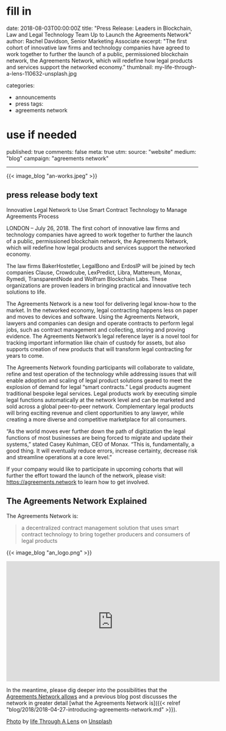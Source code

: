 
# fill in
date:      2018-08-03T00:00:00Z
title:     "Press Release: Leaders in Blockchain, Law and Legal Technology Team Up to Launch the Agreements Network"
author: Rachel Davidson, Senior Marketing Associate
excerpt:   "The first cohort of innovative law firms and technology companies have agreed to work together to further the launch of a public, permissioned blockchain network, the Agreements Network, which will redefine how legal products and services support the networked economy."
thumbnail: my-life-through-a-lens-110632-unsplash.jpg

categories:
  - announcements
  - press
tags:
  - agreements network

# use if needed
published: true
comments:  false
meta:      true
utm:
  source: "website"
  medium: "blog"
  campaign: "agreements network"

---

{{< image_blog "an-works.jpeg" >}}

## press release body text

Innovative Legal Network to Use Smart Contract Technology to Manage Agreements Process

LONDON – July 26, 2018.​ ​The first cohort of innovative law firms and technology companies have agreed to work together to further the launch of a public, permissioned blockchain network, the Agreements Network, which will redefine how legal products and services support the networked economy.  

The law firms BakerHostetler, LegalBono and ErdosIP will be joined by tech companies Clause, Crowdcube, LexPredict, Libra, Mattereum, Monax, Rymedi, TransparentNode and Wolfram Blockchain Labs. These organizations are proven leaders in bringing practical and innovative tech solutions to life.

The Agreements Network is a new tool for delivering legal know-how to the market. In the networked economy, legal contracting happens less on paper and moves to devices and software. Using the Agreements Network, lawyers and companies can design and operate contracts to perform legal jobs, such as contract management and collecting, storing and proving evidence. The Agreements Network’s legal reference layer is a novel tool for tracking important information like chain of custody for assets, but also supports creation of new products that will transform legal contracting for years to come.

The Agreements Network founding participants will collaborate to validate, refine and test operation of the technology while addressing issues that will enable adoption and scaling of legal product solutions geared to meet the explosion of demand for legal “smart contracts.” Legal products augment traditional bespoke legal services. Legal products work by executing simple legal functions automatically at the network level and can be marketed and sold across a global peer-to-peer network. Complementary legal products will bring exciting revenue and client opportunities to any lawyer, while creating a more diverse and competitive marketplace for all consumers.

“As the world moves ever further down the path of digitization the legal functions of most businesses are being forced to migrate and update their systems,” stated Casey Kuhlman, CEO of Monax.​ “This is, fundamentally, a good thing. It will eventually reduce errors, increase certainty, decrease risk and streamline operations at a core level.”

If your company would like to participate in upcoming cohorts that will further the effort toward the launch of the network, please visit: https://agreements.network to learn how to get involved.


## The Agreements Network Explained

The Agreements Network is:

> a decentralized contract management solution that uses smart contract
> technology to bring together producers and consumers of legal products


{{< image_blog "an_logo.png" >}}

<center><iframe width="560" height="315" src="https://www.youtube-nocookie.com/embed/ypcTTjv_zbw?rel=0&amp;controls=0&amp;showinfo=0" frameborder="0" allow="autoplay; encrypted-media" allowfullscreen></iframe></center>


In the meantime, please dig deeper into the possibilities that the [Agreements Network allows](https://agreements.network) and a previous blog post discusses the network in greater detail [what the Agreements Network is]({{< relref "blog/2018/2018-04-27-introducing-agreements-network.md" >}}).



[Photo](https://unsplash.com/photos/bq31L0jQAjU) by [life Through A Lens](https://unsplash.com/@bamagal?utm_medium=referral&amp;utm_campaign=photographer-credit&amp;utm_content=creditBadge) on [Unsplash](https://unsplash.com?utm_source=unsplash&utm_medium=referral&utm_content=creditCopyText)
